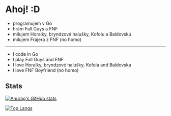 # Ahoj! :D

- programujem v Go
- hrám Fall Guys a FNF
- milujem Horalky, bryndzové halušky, Kofolu a Baldovskú
- milujem Frajera z FNF (no homo)

---

- I code in Go
- I play Fall Guys and FNF
- I love Horalky, bryndzové halušky, Kofola and Baldovská
- I love FNF Boyfriend (no homo)

## Stats

[![Anurag's GitHub stats](https://github-readme-stats.vercel.app/api?username=MatusOllah&theme=dark)](https://github.com/anuraghazra/github-readme-stats)

[![Top Langs](https://github-readme-stats.vercel.app/api/top-langs/?username=MatusOllah&theme=dark&layout=compact)](https://github.com/anuraghazra/github-readme-stats)
